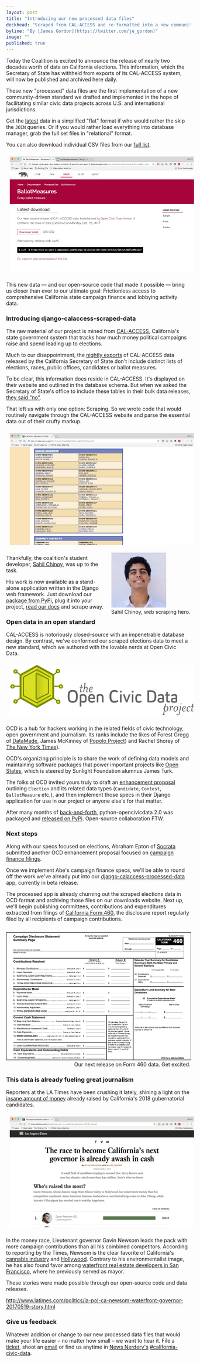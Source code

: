 ```yaml
---
layout: post
title: "Introducing our new processed data files"
deckhead: "Scraped from CAL-ACCESS and re-formatted into a new community-developed data standard"
byline: "By [James Gordon](https://twitter.com/je_gordon)"
image: ""
published: true
---
```


Today the Coalition is excited to announce the release of nearly two decades worth of data on California elections. This information, which the Secretary of State has withheld from exports of its CAL-ACCESS system, will now be published and archived here daily.

These new "processed" data files are the first implementation of a new community-driven standard we drafted and implemented in the hope of facilitating similar civic data projects across U.S. and international jurisdictions.

Get the [latest](http://calaccess.californiacivicdata.org/documentation/processed-files/downloads/latest/) data in a simplified "flat" format if who would rather the skip the `JOIN` queries. Or if you would rather load everything into database manager, grab the full set files in "relational" format.

You can also download individual CSV files from our [full list](http://calaccess.californiacivicdata.org/documentation/processed-files/documentation/processed-files/).

<img src="/img/ballot-measure-downloads.gif" style="padding: 10px">

This new data — and our open-source code that made it possible — bring us closer than ever to our ultimate goal: Frictionless access to comprehensive California state campaign finance and lobbying activity data.


### Introducing django-calaccess-scraped-data

The raw material of our project is mined from [CAL-ACCESS](http://cal-access.sos.ca.gov), California's state government system that tracks how much money political campaigns raise and spend leading up to elections.

Much to our disappointment, the [nightly exports](http://www.sos.ca.gov/campaign-lobbying/cal-access-resources/raw-data-campaign-finance-and-lobbying-activity/) of CAL-ACCESS data released by the California Secretary of State don't include distinct lists of elections, races, public offices, candidates or ballot measures.

To be clear, this information does reside in CAL-ACCESS. It's displayed on their website and outlined in the database schema. But when we asked the Secretary of State's office to include these tables in their bulk data releases, [they said "no"](https://www.californiacivicdata.org/2015/03/15/closed-data/).

That left us with only one option: Scraping. So we wrote code that would routinely navigate through the CAL-ACCESS website and parse the essential data out of their crufty markup.

<img src="/img/web-inspector.gif" style="padding: 10px">

<figure style="margin: 8px 0 0 10px; float:right;">
    <img alt="Sahil Chinoy" title="Sahil Chinoy" src="/img/sahil-chinoy.jpg" height="150">
    <figcaption style="text-align:right;">Sahil Chinoy, web scraping hero.</figcaption>
</figure>

Thankfully, the coalition's student developer, [Sahil Chinoy](http://sahilchinoy.com/), was up to the task.

His work is now available as a stand-alone application written in the Django web framework. Just download our [package from PyPi](https://pypi.python.org/pypi/django-calaccess-scraped-data), plug it into your project, [read our docs](http://django-calaccess.californiacivicdata.org/en/latest/apps/calaccess_scraped.html) and scrape away.

### Open data in an open standard

CAL-ACCESS is notoriously closed-source with an impenetrable database design. By contrast, we've conformed our scraped elections data to meet a new standard, which we authored with the lovable nerds at Open Civic Data.

<img src="/img/opencivicdata-logo_default_1000.png" style="padding: 10px">

OCD is a hub for hackers working in the related fields of civic technology, open government and journalism. Its ranks include the likes of Forest Gregg of [DataMade](https://datamade.us), James McKinney of [Popolo Project](http://www.popoloproject.com)) and Rachel Shorey of [The New York Times](https://www.nytimes.com)).

OCD's organizing principle is to share the work of defining data models and maintaining software packages that power important projects like [Open States](https://openstates.org/), which is steered by Sunlight Foundation alumnus James Turk.

The folks at OCD invited yours truly to draft an [enhancement proposal](https://opencivicdata.readthedocs.io/en/latest/proposals/drafts/elections.html) outlining `Election` and its related data types (`Candidate`, `Contest`, `BallotMeasure` etc.), and then implement those specs in their Django application for use in our project or anyone else's for that matter.

After many months of [back-and-forth](https://github.com/opencivicdata/docs.opencivicdata.org/pull/64), python-opencivicdata 2.0 was packaged and [released on PyPi](https://pypi.python.org/pypi/opencivicdata). Open-source collaboration FTW.

### Next steps

Along with our specs focused on elections, Abraham Epton of [Socrata](https://socrata.com) submitted another OCD enhancement proposal focused on [campaign finance filings](https://opencivicdata.readthedocs.io/en/latest/proposals/drafts/campaign_finance_filings.html).

Once we implement Abe's campaign finance specs, we'll be able to round off the work we've already put into our [django-calaccess-processed-data](https://pypi.python.org/pypi/django-calaccess-processed-data) app, currently in beta release.

The processed app is already churning out the scraped elections data in OCD format and archiving those files on our downloads website. Next up, we'll begin publishing committees, contributions and expenditures extracted from filings of [California Form 460](https://calaccess.californiacivicdata.org/documentation/calaccess-forms/f460/), the disclosure report regularly filed by all recipients of campaign contributions.

<figure style="margin: 28px 0 8px 0;">
    <a href="https://calaccess.californiacivicdata.org/documentation/calaccess-forms/f460/">
        <img src="/img/form-460-summary.png" style="border: 1px solid black;">
    </a>
    <figcaption style="text-align:right;">Our next release on Form 460 data. Get excited.</figcaption>
</figure>

### This data is already fueling great journalism

Reporters at the LA Times have been crushing it lately, shining a light on  the [insane amount of money](http://www.latimes.com/projects/la-pol-ca-california-governor-2018-money/) already raised by California's 2018 gubernatorial candidates.

<img src="/img/governor-2018-graphic.gif" style="padding: 10px">

In the money race, Lieutenant governor Gavin Newsom leads the pack with more campaign contributions than all his combined competitors. According to reporting by the Times, Newsom is the clear favorite of California's [cannabis industry](http://www.latimes.com/politics/la-pol-ca-newsom-cannabis-20170727-story.html) and [Hollywood](http://www.latimes.com/politics/la-pol-ca-hollywood-money-governors-race-20170804-story.html). Contrary to his environmentalist image, he has also found favor among [waterfront real estate developers in San Francisco](http://www.latimes.com/politics/la-pol-ca-newsom-waterfront-governor-20170519-story.html), where he previously served as mayor.

These stories were made possible through our open-source code and data releases.

http://www.latimes.com/politics/la-pol-ca-newsom-waterfront-governor-20170519-story.html

### Give us feedback

Whatever addition or change to our new processed data files that would make your life easier – no matter how small – we want to hear it. File a [ticket](https://github.com/california-civic-data-coalition/django-calaccess-processed-data/issues), shoot an [email](mailto:cacivicdata@gmail.com) or find us anytime in
[News Nerdery's](http://newsnerdery.org/) [#california-civic-data](https://newsnerdery.slack.com/messages/california-civic-data/).
